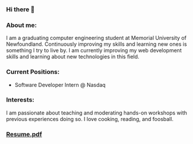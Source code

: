 
### Hi there 👋

<!--
**KareemZeair/KareemZeair** is a ✨ _special_ ✨ repository because its `README.md` (this file) appears on your GitHub profile.

Here are some ideas to get you started:

- 🔭 I’m currently working on ...
- 🌱 I’m currently learning ...
- 👯 I’m looking to collaborate on ...
- 🤔 I’m looking for help with ...
- 💬 Ask me about ...
- 📫 How to reach me: ...
- 😄 Pronouns: ...
- ⚡ Fun fact: ...
-->
### About me:
I am a graduating computer engineering student at Memorial University of Newfoundland. Continuously improving my skills and learning new ones is something I try to live by. I am currently improving my web development skills and learning about new technologies in this field.

### Current Positions:
 - Software Developer Intern @ Nasdaq
 
 ### Interests:
 I am passionate about teaching and moderating hands-on workshops with previous experiences doing so. I love cooking, reading, and foosball.
 
### [Resume.pdf](https://github.com/KareemZeair/KareemZeair/blob/1dba3cb2ca4d564251aa41a672de01b69b7504a8/Resume.pdf)
